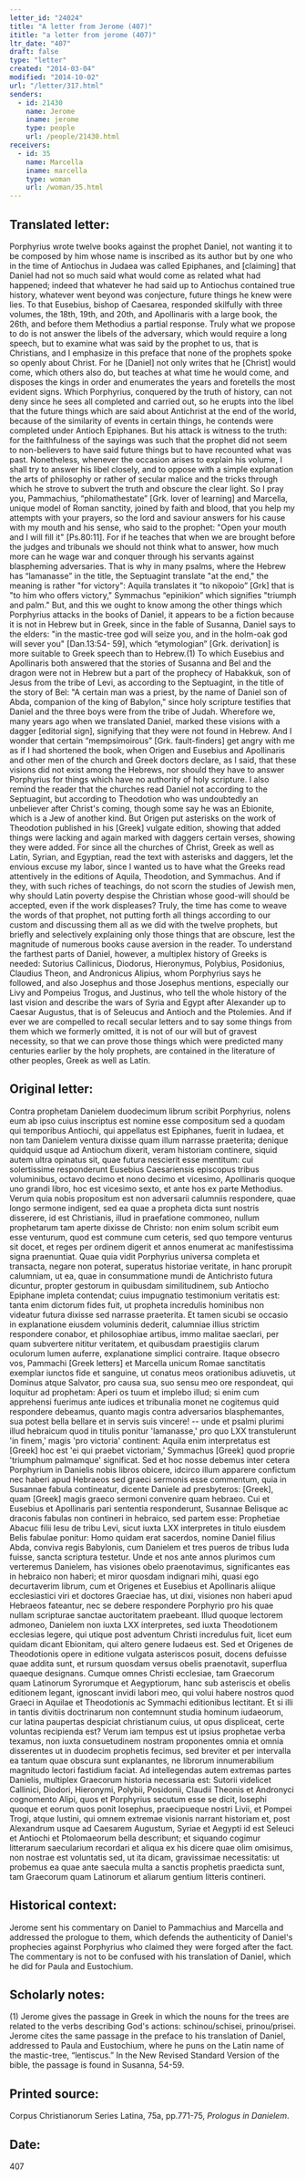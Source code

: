 ```yaml
---
letter_id: "24024"
title: "A letter from Jerome (407)"
ititle: "a letter from jerome (407)"
ltr_date: "407"
draft: false
type: "letter"
created: "2014-03-04"
modified: "2014-10-02"
url: "/letter/317.html"
senders:
  - id: 21430
    name: Jerome
    iname: jerome
    type: people
    url: /people/21430.html
receivers:
  - id: 35
    name: Marcella
    iname: marcella
    type: woman
    url: /woman/35.html
---
```

<h2> Translated letter:</h2>Porphyrius wrote twelve books against the prophet Daniel, not wanting it to be composed by him whose name is inscribed as its author but by one who in the time of Antiochus in Judaea was called Epiphanes, and [claiming] that Daniel had not so much said what would come as related what had happened; indeed that whatever he had said up to Antiochus contained true history, whatever went beyond was conjecture, future things he knew were lies.  To that Eusebius, bishop of Caesarea, responded skilfully with three volumes, the 18th, 19th, and 20th, and Apollinaris with a large book, the 26th, and before them Methodius a partial response.
Truly what we propose to do is not answer the libels of the adversary, which would require a long speech, but to examine what was said by the prophet to us, that is Christians, and I emphasize in this preface that none of the prophets spoke so openly about Christ.  For he [Daniel] not only writes that he [Christ] would come, which others also do, but teaches at what time he would come, and disposes the kings in order and enumerates the years and foretells the most evident signs.  Which Porphyrius, conquered by the truth of history, can not deny since he sees all completed and carried out, so he erupts into the libel that the future things which are said about Antichrist at the end of the world, because of the similarity of events in certain things, he contends were completed under Antioch Epiphanes.  But his attack is witness to the truth:  for the faithfulness of the sayings was such that the prophet did not seem to non-believers to have said future things but to have recounted what was past.
Nonetheless, whenever the occasion arises to explain his volume, I shall try to answer his libel closely, and to oppose with a simple explanation the arts of philosophy or rather of secular malice and the tricks through which he strove to subvert the truth and obscure the clear light.  So I pray you, Pammachius, “philomathestate” [Grk. lover of learning] and Marcella, unique model of Roman sanctity, joined by faith and blood, that you help my attempts with your prayers, so the lord and saviour answers for his cause with my mouth and his sense, who said to the prophet:  "Open your mouth and I will fill it" [Ps.80:11].  For if he teaches that when we are brought before the judges and tribunals we should not think what to answer, how much more can he wage war and conquer through his servants against blaspheming adversaries.
That is why in many psalms, where the Hebrew has “lamanasse” in the title, the Septuagint translate "at the end," the meaning is rather "for victory":  Aquila translates it “to nikopoio” [Grk] that is "to him who offers victory," Symmachus “epinikion” which signifies "triumph and palm."  But, and this we ought to know among the other things which Porphyrius attacks in the books of Daniel, it appears to be a fiction because it is not in Hebrew but in Greek, since in the fable of Susanna, Daniel says to the elders:  "in the mastic-tree god will seize you, and in the holm-oak god will sever you" [Dan.13:54- 59], which “etymologian” [Grk. derivation] is more suitable to Greek speech than to Hebrew.(1)  To which Eusebius and Apollinaris both answered that the stories of Susanna and Bel and the dragon were not in Hebrew but a part of the prophecy of Habakkuk, son of Jesus from the tribe of Levi, as according to the Septuagint, in the title of the story of Bel:  "A certain man was a priest, by the name of Daniel son of Abda, companion of the king of Babylon," since holy scripture testifies that Daniel and the three boys were from the tribe of Judah.  Wherefore we, many years ago when we translated Daniel, marked these visions with a dagger [editorial sign], signifying that they were not found in Hebrew.  And I wonder that certain “mempsimoirous” [Grk. fault-finders] get angry with me as if I had shortened the book, when Origen and Eusebius and Apollinaris and other men of the church and Greek doctors declare, as I said, that these visions did not exist among the Hebrews, nor should they have to answer Porphyrius for things which have no authority of holy scripture.
I also remind the reader that the churches read Daniel not according to the Septuagint, but according to Theodotion who was undoubtedly an unbeliever after Christ's coming, though some say he was an Ebionite, which is a Jew of another kind.  But Origen put asterisks on the work of Theodotion published in his [Greek] vulgate edition, showing that added things were lacking and again marked with daggers certain verses, showing they were added.  For since all the churches of Christ, Greek as well as Latin, Syrian, and Egyptian, read the text with asterisks and daggers, let the envious excuse my labor, since I wanted us to have what the Greeks read attentively in the editions of Aquila, Theodotion, and Symmachus.  And if they, with such riches of teachings, do not scorn the studies of Jewish men, why should Latin poverty despise the Christian whose good-will should be accepted, even if the work displeases?
Truly, the time has come to weave the words of that prophet, not putting forth all things according to our custom and discussing them all as we did with the twelve prophets, but briefly and selectively explaining only those things that are obscure, lest the magnitude of numerous books cause aversion in the reader.  To understand the farthest parts of Daniel, however, a multiplex history of Greeks is needed:  Sutorius Callinicus, Diodorus, Hieronymus, Polybius, Posidonius, Claudius Theon, and Andronicus Alipius, whom Porphyrius says he followed, and also Josephus and those Josephus mentions, especially our Livy and Pompeius Trogus, and Justinus, who tell the whole history of the last vision and describe the wars of Syria and Egypt after Alexander up to Caesar Augustus, that is of Seleucus and Antioch and the Ptolemies.  And if ever we are compelled to recall secular letters and to say some things from them which we formerly omitted, it is not of our will but of gravest necessity, so that we can prove those things which were predicted many centuries earlier by the holy prophets, are contained in the literature of other peoples, Greek as well as Latin.
<h2 class="mt-4"> Original letter:</h2>Contra prophetam Danielem duodecimum librum scribit Porphyrius, nolens eum ab ipso cuius inscriptus est nomine esse compositum sed a quodam qui temporibus Antiochi, qui appellatus est Epiphanes, fuerit in Iudaea, et non tam Danielem ventura dixisse quam illum narrasse praeterita; denique quidquid usque ad Antiochum dixerit, veram historiam continere, siquid autem ultra opinatus sit, quae futura nescierit esse mentitum: cui solertissime responderunt Eusebius Caesariensis episcopus tribus voluminibus, octavo decimo et nono decimo et vicesimo, Apollinaris quoque uno grandi libro, hoc est vicesimo sexto, et ante hos ex parte Methodius.  Verum quia nobis propositum est non adversarii calumniis respondere, quae longo sermone indigent, sed ea quae a propheta dicta sunt nostris disserere, id est Christianis, illud in praefatione commoneo, nullum prophetarum tam aperte dixisse de Christo: non enim solum scribit eum esse venturum, quod est commune cum ceteris, sed quo tempore venturus sit docet, et reges per ordinem digerit et annos enumerat ac manifestissima signa praenuntiat. Quae quia vidit Porphyrius universa completa et transacta, negare non poterat, superatus historiae veritate, in hanc prorupit calumniam, ut ea, quae in consummatione mundi de Antichristo futura dicuntur, propter gestorum in quibusdam similitudinem, sub Antiocho Epiphane impleta contendat; cuius impugnatio testimonium veritatis est: tanta enim dictorum fides fuit, ut propheta incredulis hominibus non videatur futura dixisse sed narrasse praeterita. Et tamen sicubi se occasio in explanatione eiusdem voluminis dederit, calumniae illius strictim respondere conabor, et philosophiae artibus, immo malitae saeclari, per quam subvertere nititur veritatem, et quibusdam praestigiis clarum oculorum lumen auferre, explanatione simplici contraire.  Itaque obsecro vos, Pammachi  [Greek letters] et Marcella unicum Romae sanctitatis exemplar iunctos fide et sanguine, ut conatus meos orationibus adiuvetis, ut Dominus atque Salvator, pro causa sua, suo sensu meo ore respondeat, qui loquitur ad prophetam: Aperi os tuum et implebo illud; si enim cum apprehensi fuerimus ante iudices et tribunalia monet ne cogitemus quid respondere debeamus, quanto magis contra adversarios blasphemantes, sua potest bella bellare et in servis suis vincere! -- unde et psalmi plurimi illud hebraicum quod in titulis ponitur 'lamanasse,' pro quo LXX transtulerunt 'in finem,' magis 'pro victoria' continent: Aquila enim interpretatus est  [Greek] hoc est 'ei qui praebet victoriam,' Symmachus  [Greek] quod proprie 'triumphum palmamque' significat.  Sed et hoc nosse debemus inter cetera Porphyrium in Danielis nobis libros obicere, idcirco illum apparere confictum nec haberi apud Hebraeos sed graeci sermonis esse commentum, quia in Susannae fabula contineatur, dicente Daniele ad presbyteros:  [Greek], quam  [Greek] magis graeco sermoni convenire quam hebraeo.  Cui et Eusebius et Apollinaris pari sententia responderunt, Susannae Belisque ac draconis fabulas non contineri in hebraico, sed partem esse:  Prophetiae Abacuc filii Iesu de tribu Levi, sicut iuxta LXX interpretes in titulo eiusdem Belis fabulae ponitur: Homo quidam erat sacerdos, nomine Daniel filius Abda, conviva regis Babylonis, cum Danielem et tres pueros de tribus Iuda fuisse, sancta scriptura testetur.  Unde et nos ante annos plurimos cum verteremus Danielem, has visiones obelo praenotavimus, significantes eas in hebraico non haberi; et miror quosdam  indignari mihi, quasi ego decurtaverim librum, cum et Origenes et Eusebius et Apollinaris aliique ecclesiastici viri et doctores Graeciae has, ut dixi, visiones non haberi apud Hebraeos fateantur, nec se debere respondere Porphyrio pro his quae nullam scripturae sanctae auctoritatem praebeant.  Illud quoque lectorem admoneo, Danielem non iuxta LXX interpretes, sed iuxta Theodotionem ecclesias legere, qui utique post adventum Christi incredulus fuit, licet eum quidam dicant Ebionitam, qui altero genere Iudaeus est.  Sed et Origenes de Theodotionis opere in editione vulgata asteriscos posuit, docens defuisse quae addita sunt, et rursum quosdam versus obelis praenotavit, superflua quaeque designans. Cumque omnes Christi ecclesiae, tam Graecorum quam Latinorum Syrorumque et Aegyptiorum, hanc sub asteriscis et obelis editionem legant, ignoscant invidi labori meo, qui volui habere nostros quod Graeci in Aquilae et Theodotionis ac Symmachi editionibus lectitant. Et si illi in tantis divitiis doctrinarum non contemnunt studia hominum iudaeorum, cur latina paupertas despiciat christianum cuius, ut opus displiceat, certe voluntas recipienda est? Verum iam tempus est ut ipsius prophetae verba texamus, non iuxta consuetudinem nostram proponentes omnia et omnia disserentes ut in duodecim prophetis fecimus, sed breviter et per intervalla ea tantum quae obscura sunt explanantes, ne librorum innumerabilium magnitudo lectori fastidium faciat. Ad intellegendas autem extremas partes Danielis, multiplex Graecorum historia necessaria est: Sutorii videlicet Callinici, Diodori, Hieronymi, Polybii, Posidonii, Claudii Theonis et Andronyci cognomento Alipi, quos et Porphyrius secutum esse se dicit, Iosephi quoque et eorum quos ponit Iosephus, praecipueque nostri Livii, et Pompei Trogi, atque Iustini, qui omnem extremae visionis narrant historiam et, post Alexandrum usque ad Caesarem Augustum, Syriae et Aegypti id est Seleuci et Antiochi et Ptolomaeorum bella describunt; et siquando cogimur litterarum saecularium recordari et aliqua ex his dicere quae olim omisimus, non nostrae est voluntatis sed, ut ita dicam, gravissimae necessitatis: ut probemus ea quae ante saecula multa a sanctis prophetis praedicta sunt, tam Graecorum quam Latinorum et aliarum gentium litteris contineri.
<h2 class="mt-4"> Historical context:</h2>Jerome sent his commentary on Daniel to Pammachius and Marcella and addressed the prologue to them, which defends the authenticity of Daniel's prophecies against Porphyrius who claimed they were forged after the fact.  The commentary is not to be confused with his translation of Daniel, which he did for Paula and Eustochium.
<h2 class="mt-4"> Scholarly notes:</h2>(1) Jerome gives the passage in Greek in which the nouns for the trees are related to the verbs describing God's actions:  schinou/schisei, prinou/prisei.  Jerome cites the same passage in the preface to his translation of Daniel, addressed to Paula and Eustochium, where he puns on the Latin name of the mastic-tree, “lentiscus.”  In the New Revised Standard Version of the bible, the passage is found in Susanna, 54-59.
<h2 class="mt-4"> Printed source:</h2><p>Corpus Christianorum Series Latina, 75a, pp.771-75, <em>Prologus in Danielem</em>.</p><h2 class="mt-4"> Date:</h2>407